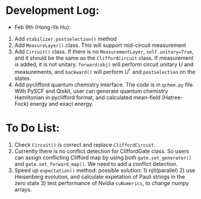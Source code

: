  # Development Log:
  - Feb 9th (Hong-Ye Hu):
  1. Add `stabilizer.postselection()` method
  2. Add `MeasureLayer()` class. This will support mid-circuit measurement
  3. Add `Circuit()` class. If there is no `MeasurementLayer`, `self.unitary=True`, and it should be the same as the `CliffordCircuit` class. If measurement is added, it is not unitary. `forward(obj)` will perform circuit unitary $U$ and measurements, and `backward()` will perform $U^{\dagger}$ and `postselection` on the states.
  4. Add pyclifford quantum chemistry interface. The code is in `qchem.py` file. With PySCF and Qiskit, user can generate quantum chemistry Hamiltonian in pyclifford format, and calculated mean-field (Hatree-Fock) energy and exact energy.


 # To Do List:
 1. Check `Circuit()` is correct and replace `CliffordCircuit`.
 2. Currently there is no conflict detection for CliffordGate class. So users can assign conflicting Clifford map by using both `gate.set_generator()` and `gate.set_forward_map()`. We need to add a conflict detection.
 3. Speed up `expectation()` method: possible solution: 1) njit(parallel) 2) use Heisenberg evolution, and calculate expetation of Pauli strings in the zero state 3) test performance of Nvidia `cuNumerics`, to change numpy arrays.
